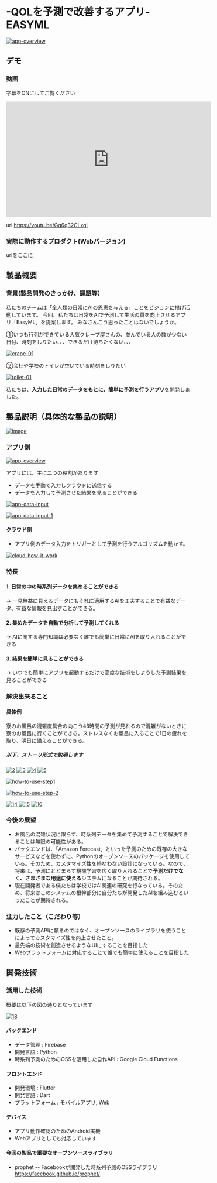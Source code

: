 # -QOLを予測で改善するアプリ- EASYML

<!-- <a href="https://ibb.co/f2Krcm8"><img src="https://i.ibb.co/2yLcbX8/README-top.png" alt="README-top" border="0"></a> -->

<a href="https://ibb.co/W2g3F5K"><img src="https://i.ibb.co/S3Rx0yv/app-overview.png" alt="app-overview" border="0"></a>
## デモ
### 動画

字幕をONにしてご覧ください

<iframe width="560" height="315" src="https://www.youtube.com/embed/Gq6q32CLxqI" title="YouTube video player" frameborder="0" allow="accelerometer; autoplay; clipboard-write; encrypted-media; gyroscope; picture-in-picture" allowfullscreen></iframe>


url
https://youtu.be/Gq6q32CLxqI

### 実際に動作するプロダクト(Webバージョン)
urlをここに


## 製品概要
### 背景(製品開発のきっかけ、課題等）
私たちのチームは「全人類の日常にAIの恩恵を与える」ことをビジョンに掲げ活動しています。
今回、私たちは日常をAIで予測して生活の質を向上させるアプリ「EasyML」を提案します。
みなさんこう思ったことはないでしょうか。

①いつも行列ができている人気クレープ屋さんの、並んでいる人の数が少ない日付、時刻をしりたい、、、できるだけ待ちたくない、、、

<a href="https://ibb.co/gzmn4dC"><img src="https://i.ibb.co/FgmPHXt/crape-01.png" alt="crape-01" border="0"></a>

②会社や学校のトイレが空いている時刻をしりたい

<a href="https://ibb.co/TPTGCF1"><img src="https://i.ibb.co/bN3Vf8F/toilet-01.png" alt="toilet-01" border="0"></a>


私たちは、**入力した日常のデータをもとに、簡単に予測を行うアプリ**を開発しました。


<!-- 僕は現在、現役の大学四年生で学校の寮に住んでいます。寮では自身の部屋には浴槽がありません。お風呂に入るには寮の大浴場に行かなければなりません。
しかし、僕の学校の寮生はたくさんいます。そのせいなのか、僕が行くときにはよく混んでいて、浴場の椅子が全部使われていてすぐには座れずに待たなければならないといったことをよく経験してきました。早くお風呂に入りたいのに待たされてしまうのはとても辛いものでした。 -->
<!-- この製品はそんな課題を、「**寮のお風呂の混雑度のデータを集めて、予測すること**」で解決します。さらに、この課題に限らず、「**日常の中の小さな規模の時系列データを集めて予測して日々の小さな悩みを解決しQOLを向上させよう**」ということでこの製品が生まれました。 -->


## 製品説明（具体的な製品の説明）

<a href="https://ibb.co/W6LXSZq"><img src="https://i.ibb.co/pxSTCcG/image.png" alt="image" border="0"></a>


<!-- <a href="https://ibb.co/6RtCB5M"><img src="https://i.ibb.co/7Jpm4Ff/image.png" alt="image" border="0"></a> -->

### アプリ側
<a href="https://ibb.co/W2g3F5K"><img src="https://i.ibb.co/S3Rx0yv/app-overview.png" alt="app-overview" border="0"></a>

アプリには、主に二つの役割があります
* データを手動で入力しクラウドに送信する
* データを入力して予測させた結果を見ることができる

<a href="https://ibb.co/gwwPmZw"><img src="https://i.ibb.co/sQQ6b9Q/app-data-input.png" alt="app-data-input" border="0"></a>

<a href="https://ibb.co/9rBv3cK"><img src="https://i.ibb.co/G5GJ3nY/app-data-input-1.png" alt="app-data-input-1" border="0"></a>



<!-- <a href="https://ibb.co/nm2KXV9"><img src="https://i.ibb.co/r0PXBLY/13-Pro-1.png" alt="13-Pro-1" border="0"></a> -->

#### クラウド側
* アプリ側のデータ入力をトリガーとして予測を行うアルゴリズムを動かす。

<a href="https://ibb.co/b7m6DtV"><img src="https://i.ibb.co/Ws5HjCX/cloud-how-it-work.png" alt="cloud-how-it-work" border="0"></a>




### 特長
#### 1. 日常の中の時系列データを集めることができる
-> 一見無益に見えるデータにもそれに適用するAIを工夫することで有益なデータ、有益な情報を見出すことができる。

#### 2. 集めたデータを自動で分析して予測してくれる
-> AIに関する専門知識は必要なく誰でも簡単に日常にAIを取り入れることができる

#### 3. 結果を簡単に見ることができる
-> いつでも簡単にアプリを起動するだけで高度な技術をしようした予測結果を見ることができる


### 解決出来ること
#### 具体例

寮のお風呂の混雑度具合の向こう48時間の予測が見れるので混雑がないときに寮のお風呂に行くことができる。ストレスなくお風呂に入ることで1日の疲れを取り、明日に備えることができる。

##### 以下、ストーリ形式で説明します

<a href="https://ibb.co/z8FPWrB"><img src="https://i.ibb.co/WD0BN6M/2.png" alt="2" border="0"></a>
<a href="https://ibb.co/8sxtThs"><img src="https://i.ibb.co/GpMNBhp/3.png" alt="3" border="0"></a>
<a href="https://ibb.co/bXBthYg"><img src="https://i.ibb.co/dD2Z9X0/4.png" alt="4" border="0"></a>
<a href="https://ibb.co/31KtY8w"><img src="https://i.ibb.co/G7mg31X/5.png" alt="5" border="0"></a>

<a href="https://ibb.co/ZNnSQhP"><img src="https://i.ibb.co/QX2kW6R/how-to-use-step1.png" alt="how-to-use-step1" border="0"></a>

<a href="https://ibb.co/vxbH56v"><img src="https://i.ibb.co/WWQ694p/how-to-use-step-2.png" alt="how-to-use-step-2" border="0"></a>


<a href="https://ibb.co/yS1VbPL"><img src="https://i.ibb.co/L5Wv2R4/14.png" alt="14" border="0"></a>
<a href="https://ibb.co/252qbgv"><img src="https://i.ibb.co/9GXnMsb/15.png" alt="15" border="0"></a>
<a href="https://ibb.co/R3sV50B"><img src="https://i.ibb.co/GW8bh2t/16.png" alt="16" border="0"></a>


### 今後の展望
* お風呂の混雑状況に限らず、時系列データを集めて予測することで解決できることは無限の可能性がある。
* バックエンドは、「Amazon Forecast」といった予測のための既存の大きなサービスなどを使わずに、Pythonのオープンソースのパッケージを使用している。そのため、カスタマイズ性を損なわない設計になっている。なので、将来は、予測にとどまらず機械学習を広く取り入れることで**予測だけでなく、さまざまな用途に使える**システムになることが期待される。
* 現在開発者である僕たちは学校ではAI関連の研究を行なっている。そのため、将来はこのシステムの根幹部分に自分たちが開発したAIを組み込むといったことが期待される。

### 注力したこと（こだわり等）
* 既存の予測APIに頼るのではなく、オープンソースのライブラリを使うことによってカスタマイズ性を向上させたこと。
* 最先端の技術を創造させるようなUIにすることを目指した
* Webプラットフォームに対応することで誰でも簡単に使えることを目指した

## 開発技術
### 活用した技術
概要は以下の図の通りとなっています

<a href="https://ibb.co/WVJ0ybr"><img src="https://i.ibb.co/phFQztH/18.png" alt="18" border="0"></a>

#### バックエンド
* データ管理 : Firebase
* 開発言語 : Python
* 時系列予測のためのOSSを活用した自作API : Google Cloud Functions

#### フロントエンド
* 開発環境 : Flutter
* 開発言語 : Dart
* プラットフォーム : モバイルアプリ, Web

#### デバイス
* アプリ動作確認のためのAndroid実機
* Webアプリとしても対応しています

#### 今回の製品で重要なオープンソースライブラリ
* prophet -- Facebookが開発した時系列予測のOSSライブラリ
https://facebook.github.io/prophet/